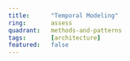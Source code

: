```yaml
---
title:      "Temporal Modeling"
ring:       assess
quadrant:   methods-and-patterns
tags:       [architecture]
featured:   false
---
```

